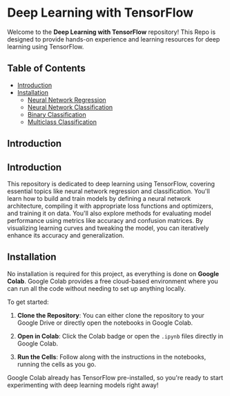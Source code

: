 # Deep Learning with TensorFlow

Welcome to the **Deep Learning with TensorFlow** repository! This Repo is designed to provide hands-on experience and learning resources for deep learning using TensorFlow.

## Table of Contents

- [Introduction](#introduction)
- [Installation](#installation)
  - [Neural Network Regression](https://github.com/darshnkd/deep-learning-with-tensorflow/blob/main/01_neural_network_regression_with_tensorflow.ipynb)
  - [Neural Network Classification](#neural-network-classification)
  - [Binary Classification](#binary-classification)
  - [Multiclass Classification](#multiclass-classification)

## Introduction

## Introduction

This repository is dedicated to deep learning using TensorFlow, covering essential topics like neural network regression and classification. You'll learn how to build and train models by defining a neural network architecture, compiling it with appropriate loss functions and optimizers, and training it on data. You'll also explore methods for evaluating model performance using metrics like accuracy and confusion matrices. By visualizing learning curves and tweaking the model, you can iteratively enhance its accuracy and generalization.

## Installation

No installation is required for this project, as everything is done on **Google Colab**. Google Colab provides a free cloud-based environment where you can run all the code without needing to set up anything locally.

To get started:

1. **Clone the Repository**: You can either clone the repository to your Google Drive or directly open the notebooks in Google Colab.

2. **Open in Colab**: Click the Colab badge or open the `.ipynb` files directly in Google Colab.

3. **Run the Cells**: Follow along with the instructions in the notebooks, running the cells as you go.

Google Colab already has TensorFlow pre-installed, so you're ready to start experimenting with deep learning models right away!

